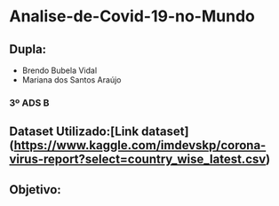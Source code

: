 # Analise-de-Covid-19-no-Mundo

## Dupla:

- Brendo Bubela Vidal 
- Mariana dos Santos Araújo
### 3º ADS B

## Dataset Utilizado:[Link dataset] (https://www.kaggle.com/imdevskp/corona-virus-report?select=country_wise_latest.csv) 
## Objetivo:

